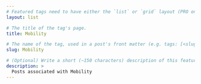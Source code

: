 ```yaml
---
# Featured tags need to have either the `list` or `grid` layout (PRO only).
layout: list

# The title of the tag's page.
title: Mobility

# The name of the tag, used in a post's front matter (e.g. tags: [<slug>]).
slug: Mobility

# (Optional) Write a short (~150 characters) description of this featured tag.
description: >
  Posts associated with Mobility
---
```

